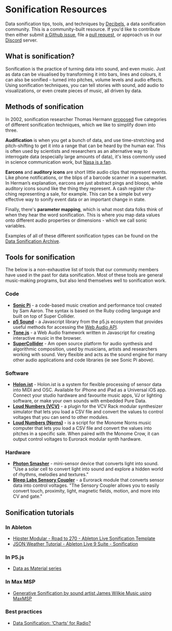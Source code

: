 # Sonification Resources

Data sonification tips, tools, and techniques by [Decibels](https://decibels.community/), a data sonification community. This is a community-built resource. If you'd like to contribute then either submit [a Github issue](https://github.com/Decibels-Sonification/sonification-resources/issues), file a [pull request](https://github.com/Decibels-Sonification/sonification-resources/pulls), or approach us in our [Discord](http://decibels.community) server.

## What is sonification?

Sonification is the practice of turning data into sound, and even music. Just as data can be visualised by transforming it into bars, lines and colours, it can also be sonified – turned into pitches, volume levels and audio effects. Using sonification techniques, you can tell stories with sound, add audio to visualizations, or even create pieces of music, all driven by data.

## Methods of sonification

In 2002, sonification researcher Thomas Hermann [proposed](https://sonification.de/son/techniques/) five categories of different sonification techniques, which we like to simplify down into three.

**Audification** is when you get a bunch of data, and use time-stretching and pitch-shifting to get it into a range that can be heard by the human ear. This is often used by scientists and researchers as an alternative way to interrogate data (especially large amounts of data), it's less commonly used in science communication work, but [Nasa is a fan](https://www.nasa.gov/feature/goddard/2018/sounds-of-the-sun/).

**Earcons** and **auditory icons** are short little audio clips that represent events. Like phone notifications, or the blips of a barcode scanner in a supermarket. In Herman’s explanation, earcons are just abstract pings and bloops, while auditory icons sound like the thing they represent. A cash register cha-ching representing a sale, for example. This can be a simple but very effective way to sonify event data or an important change in state.

Finally, there's **parameter mapping**, which is what most data folks think of when they hear the word sonification. This is where you map data values onto different audio properties or dimensions - which we call sonic variables.

Examples of all of these different sonification types can be found on the [Data Sonification Archive](https://sonification.design/).

## Tools for sonification

The below is a non-exhaustive list of tools that our community members have used in the past for data sonification. Most of these tools are general music-making programs, but also lend themselves well to sonification work.

### Code

- **[Sonic Pi](https://sonic-pi.net/)** - a code-based music creation and performance tool created by Sam Aaron. The syntax is based on the Ruby coding language and built on top of Super Collider.
- **[p5 Sound](https://p5js.org/reference/#/libraries/p5.sound)** - a Javascript library from the p5.js ecosystem that provides useful methods for accessing the [Web Audio API](https://developer.mozilla.org/en-US/docs/Web/API/Web_Audio_API).
- **[Tone.js](https://tonejs.github.io/)** - a Web Audio framework written in Javascript for creating interactive music in the browser.
- **[SuperCollider](https://supercollider.github.io/)** - Am open source platform for audio synthesis and algorithmic composition, used by musicians, artists and researchers working with sound. Very flexible and acts as the sound engine for many other audio applications and code libraries (ie see Sonic Pi above).

### Software

- **[Holon.ist](https://holon.ist/)** - Holon.ist is a system for flexible processing of sensor data into MIDI and OSC. Available for iPhone and iPad as a Universal iOS app. Connect your studio hardware and favourite music apps, VJ or lighting software, or make your own sounds with embedded Pure Data. 
- **[Loud Numbers (VCV)](https://library.vcvrack.com/LoudNumbers/LoudNumbers)** - a plugin for the VCV Rack modular synthesizer simulator that lets you load a CSV file and convert the values to control voltages that you can send to other modules.
- **[Loud Numbers (Norns)](https://norns.community/en/authors/duncan-geere/loud-numbers)** - is a script for the Monome Norns music computer that lets you load a CSV file and convert the values into pitches in a specific sale. When paired with the Monome Crow, it can output control voltages to Eurorack modular synth hardware.

### Hardware

- **[Photon Smasher](https://www.clipsoundandmusic.uk/photonsmasher/)** - mini-sensor device that converts light into sound. "Use a solar cell to convert light into sound and explore a hidden world of rhythms, melodies and textures."
- **[Bleep Labs Sensory Coupler](https://bleeplabs.com/sc/)** - a Eurorack module that converts sensor data into control voltages. "The Sensory Coupler allows you to easily convert touch, proximity, light, magnetic fields, motion, and more into CV and gate."

## Sonification tutorials

### In Ableton
- [Hipster Modular - Road to 270 - Ableton Live Sonification Template](https://www.youtube.com/watch?v=1Md1sJtVnc8)
- [JSON Weather Tutorial - Ableton Live 9 Suite - Sonification](https://www.youtube.com/watch?v=3UP-Fs6b9_k)

### In P5.js
- [Data as Material series](https://youtube.com/playlist?list=PLLx7jIm38p9mATGvW9sUT3Gjk0kGX9sot)

### In Max MSP
- [Generative Sonification by sound artist James Wilkie Music using MaxMSP](https://www.instagram.com/p/CZOkLIHs8Yp/?igshid=OTA3YzJiYTA=)

### Best practices
- [Data Sonification: ‘Charts’ for Radio?](https://nationalpress.org/topic/data-sonification-charts-for-radio/)
